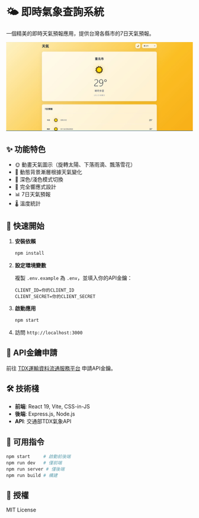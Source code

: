 # 🌤️ 即時氣象查詢系統

一個精美的即時天氣預報應用，提供台灣各縣市的7日天氣預報。

![天氣應用截圖](screenshot.JPG)

## ✨ 功能特色

- 🌞 動畫天氣圖示（旋轉太陽、下落雨滴、飄落雪花）
- 🎨 動態背景漸層根據天氣變化
- 🌙 深色/淺色模式切換
- 📱 完全響應式設計
- 📊 7日天氣預報
- 🌡️ 溫度統計

## 🚀 快速開始

1. **安裝依賴**
   ```bash
   npm install
   ```

2. **設定環境變數**
   
   複製 `.env.example` 為 `.env`，並填入你的API金鑰：
   ```env
   CLIENT_ID=你的CLIENT_ID
   CLIENT_SECRET=你的CLIENT_SECRET
   ```

3. **啟動應用**
   ```bash
   npm start
   ```

4. 訪問 `http://localhost:3000`

## 🔑 API金鑰申請

前往 [TDX運輸資料流通服務平台](https://tdx.transportdata.tw/) 申請API金鑰。

## 🛠️ 技術棧

- **前端**: React 19, Vite, CSS-in-JS
- **後端**: Express.js, Node.js
- **API**: 交通部TDX氣象API

## 📝 可用指令

```bash
npm start     # 啟動前後端
npm run dev   # 僅前端
npm run server # 僅後端
npm run build # 構建
```

## 📄 授權

MIT License
